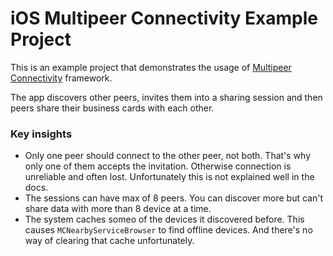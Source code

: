 # iOS Multipeer Connectivity Example Project

This is an example project that demonstrates the usage of [Multipeer Connectivity](https://developer.apple.com/documentation/multipeerconnectivity) framework.

The app discovers other peers, invites them into a sharing session and then peers share their business cards with each other.

### Key insights

- Only one peer should connect to the other peer, not both. That's why only one of them accepts the invitation. Otherwise connection is unreliable and often lost. Unfortunately this is not explained well in the docs.
- The sessions can have max of 8 peers. You can discover more but can't share data with more than 8 device at a time.
- The system caches someo of the devices it discovered before. This causes `MCNearbyServiceBrowser` to find offline devices. And there's no way of clearing that cache unfortunately.



